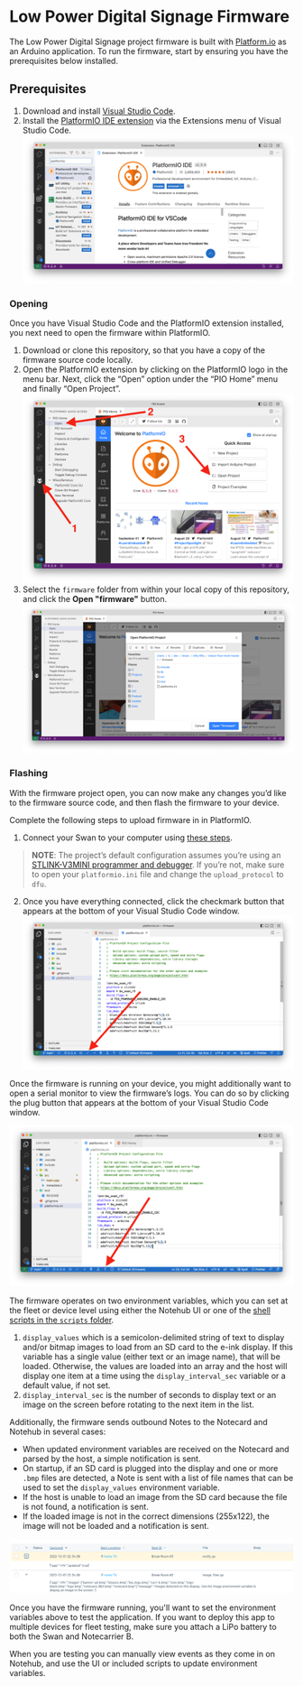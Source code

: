 # Low Power Digital Signage Firmware

The Low Power Digital Signage project firmware is built with [Platform.io](https://platformio.org/)
as an Arduino application. To run the firmware, start by ensuring you have
the prerequisites below installed.

## Prerequisites

1. Download and install [Visual Studio Code](https://code.visualstudio.com/).
1. Install the [PlatformIO IDE extension](https://marketplace.visualstudio.com/items?itemName=platformio.platformio-ide)
via the Extensions menu of Visual Studio Code.
![Visual Studio Code extensions menu with a search of "platformio"](../assets/images/platformio-extension.png)

### Opening

Once you have Visual Studio Code and the PlatformIO extension installed, you next need
to open the firmware within PlatformIO.

1. Download or clone this repository, so that you have a copy of the firmware source
code locally.
1. Open the PlatformIO extension by clicking on the PlatformIO logo in the menu bar. Next,
click the “Open” option under the “PIO Home” menu  and finally “Open Project”.
![Instructions on how to open a project in PlatformIO](../assets/images/platformio-open-project.png)
1. Select the `firmware` folder from within your local copy of this repository,
and click the **Open "firmware"** button.
![How to open the firmware folder in PlatformIO](../assets/images/platformio-open-firmware.png)

### Flashing

With the firmware project open, you can now make any changes you’d like to the firmware
source code, and then flash the firmware to your device.

Complete the following steps to upload firmware in in PlatformIO.

1. Connect your Swan to your computer using [these steps](https://dev.blues.io/quickstart/swan-quickstart/#programming-swan-platformio).

> **NOTE**: The project’s default configuration assumes you’re using an
[STLINK-V3MINI programmer and debugger](https://shop.blues.io/products/stlink-v3mini).
If you’re not, make sure to open your `platformio.ini` file and change the `upload_protocol`
to `dfu`.

2. Once you have everything connected, click the checkmark button that appears at the
bottom of your Visual Studio Code window.
![Uploading firmware in PlatformIO](../assets/images/platformio-upload.png)

Once the firmware is running on your device, you might additionally want to open a serial
monitor to view the firmware’s logs. You can do so by clicking the plug button that appears
at the bottom of your Visual Studio Code window.

![Opening a serial monitor in PlatformIO](../assets/images/platformio-serial-monitor.png)

The firmware operates on two environment variables, which you can set at the fleet or device level using either the Notehub UI or one of the [shell scripts in the `scripts` folder](../scripts/).

1. `display_values` which is a semicolon-delimited string of text to display and/or bitmap images to load from an SD card to the e-ink display. If this variable has a single value (either text or an image name), that will be loaded. Otherwise, the values are loaded into an array and the host will display one item at a time using the `display_interval_sec` variable or a default value, if not set.
1. `display_interval_sec` is the number of seconds to display text or an image on the screen before rotating to the next item in the list.

Additionally, the firmware sends outbound Notes to the Notecard and Notehub in several cases:

- When updated environment variables are received on the Notecard and parsed by the host, a simple notification is sent.
- On startup, if an SD card is plugged into the display and one or more `.bmp` files are detected, a Note is sent with a list of file names that can be used to set the `display_values` environment variable.
- If the host is unable to load an image from the SD card because the file is not found, a notification is sent.
- If the loaded image is not in the correct dimensions (255x122), the image will not be loaded and a notification is sent.

![Example of Events sent by a display](../assets/images/notehub-events.png)

Once you have the firmware running, you'll want to set the environment variables above to test the application. If you want to deploy this app to multiple devices for fleet testing, make sure you attach a LiPo battery to both the Swan and Notecarrier B.

When you are testing you can manually view events as they come in on Notehub, and use the UI or included scripts to update environment variables.